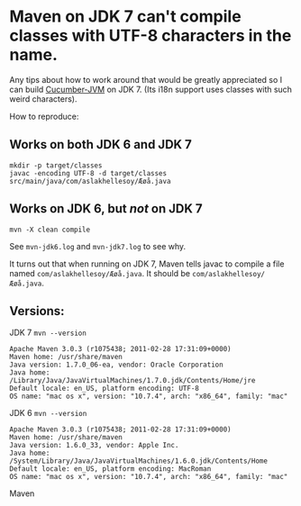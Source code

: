 # Maven on JDK 7 can't compile classes with UTF-8 characters in the name.

Any tips about how to work around that would be greatly appreciated so I can build [Cucumber-JVM](https://github.com/cucumber/cucumber-jvm) on JDK 7. (Its i18n support uses classes with such weird characters).

How to reproduce:

## Works on both JDK 6 and JDK 7

```
mkdir -p target/classes
javac -encoding UTF-8 -d target/classes src/main/java/com/aslakhellesoy/Æøå.java
```

## Works on JDK 6, but *not* on JDK 7

```
mvn -X clean compile
```

See `mvn-jdk6.log` and `mvn-jdk7.log` to see why.

It turns out that when running on JDK 7, Maven tells javac to compile a file named `com/aslakhellesoy/Æøå.java`. It should be `com/aslakhellesoy/Æøå.java`.

## Versions:

JDK 7 `mvn --version`

```
Apache Maven 3.0.3 (r1075438; 2011-02-28 17:31:09+0000)
Maven home: /usr/share/maven
Java version: 1.7.0_06-ea, vendor: Oracle Corporation
Java home: /Library/Java/JavaVirtualMachines/1.7.0.jdk/Contents/Home/jre
Default locale: en_US, platform encoding: UTF-8
OS name: "mac os x", version: "10.7.4", arch: "x86_64", family: "mac"
```

JDK 6 `mvn --version`

```
Apache Maven 3.0.3 (r1075438; 2011-02-28 17:31:09+0000)
Maven home: /usr/share/maven
Java version: 1.6.0_33, vendor: Apple Inc.
Java home: /System/Library/Java/JavaVirtualMachines/1.6.0.jdk/Contents/Home
Default locale: en_US, platform encoding: MacRoman
OS name: "mac os x", version: "10.7.4", arch: "x86_64", family: "mac"
```

Maven

